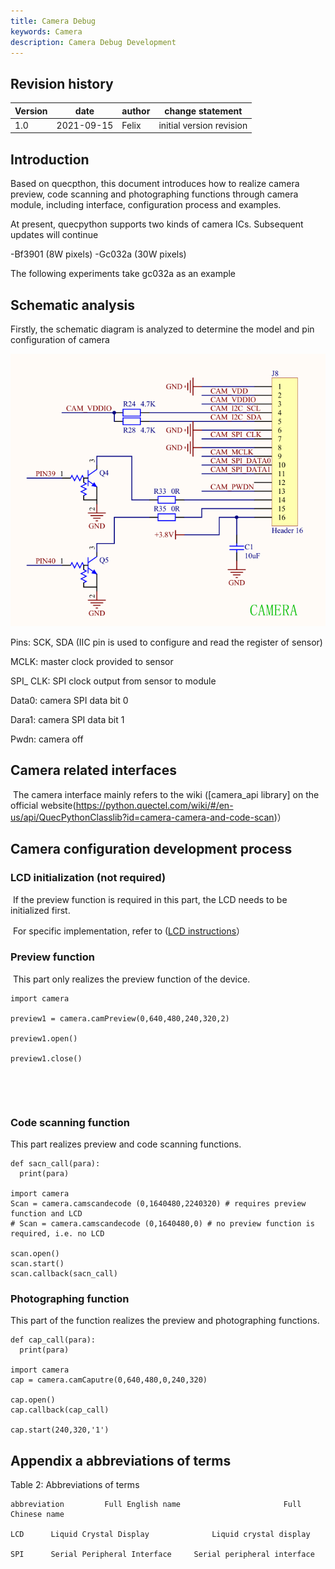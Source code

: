 ```yaml
---
title: Camera Debug
keywords: Camera
description: Camera Debug Development
---
```

## Revision history

|Version | date | author | change statement|
| ---- | ---------- | ------ | ------------ |
|1.0 | 2021-09-15 | Felix | initial version revision|

## Introduction

Based on quecpthon, this document introduces how to realize camera preview, code scanning and photographing functions through camera module, including interface, configuration process and examples.



At present, quecpython supports two kinds of camera ICs. Subsequent updates will continue

-Bf3901 (8W pixels)
-Gc032a (30W pixels)



The following experiments take gc032a as an example



## Schematic analysis

Firstly, the schematic diagram is analyzed to determine the model and pin configuration of camera

![image-20210910143333760](media/camera_hw.png)

Pins: SCK, SDA (IIC pin is used to configure and read the register of sensor)

MCLK: master clock provided to sensor

SPI_ CLK: SPI clock output from sensor to module

Data0: camera SPI data bit 0

Dara1: camera SPI data bit 1

Pwdn: camera off




## Camera related interfaces

​ 	 The camera interface mainly refers to the wiki ([camera_api library] on the official website(https://python.quectel.com/wiki/#/en-us/api/QuecPythonClasslib?id=camera-camera-and-code-scan)）




## Camera configuration development process

### LCD initialization (not required)

​ 	 If the preview function is required in this part, the LCD needs to be initialized first.

​ 	 For specific implementation, refer to ([LCD instructions](/docsite/en-us/docs/Advanced_development/Component/QuecPythonSub/LCD_adv.html)）



### Preview function

​ 	 This part only realizes the preview function of the device.

```
import camera

preview1 = camera.camPreview(0,640,480,240,320,2)

preview1.open()

preview1.close()
```

​		

​	

### Code scanning function

This part realizes preview and code scanning functions.

```
def sacn_call(para):
  print(para)

import camera
Scan = camera.camscandecode (0,1640480,2240320) # requires preview function and LCD
# Scan = camera.camscandecode (0,1640480,0) # no preview function is required, i.e. no LCD

scan.open()
scan.start()
scan.callback(sacn_call)
```



### Photographing function

This part of the function realizes the preview and photographing functions.

```
def cap_call(para):
  print(para)

import camera
cap = camera.camCaputre(0,640,480,0,240,320)

cap.open()
cap.callback(cap_call)

cap.start(240,320,'1')
```






## Appendix a abbreviations of terms

Table 2: Abbreviations of terms

```
abbreviation 		 Full English name 						 Full Chinese name

LCD  	 Liquid Crystal Display  			 Liquid crystal display

SPI  	 Serial Peripheral Interface  	 Serial peripheral interface
```

